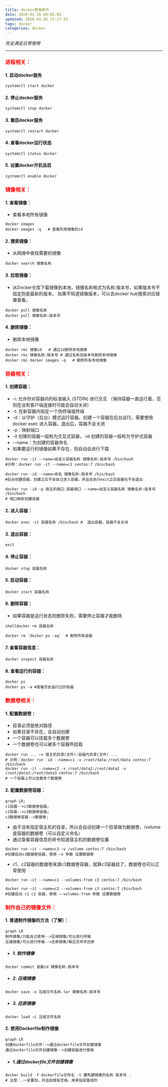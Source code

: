 ```yaml
---
title: docker常用命令
date: 2020-01-26 09:02:03
updated: 2020-01-26 12:17:55
tags: docker
categories: docker
---
```


 *完全满足日常使用*

<!-- more -->

---



### <font color=red>进程相关：</font>


#### 1. 启动docker服务

```shell
systemctl start docker
```

#### 2. 停止docker服务

```shell
systemctl stop docker
```

#### 3. 重启docker服务

```shell
systemctl restart docker
```

#### 4. 查看docker运行状态

```shell
systemctl status docker
```

#### 5. 设置docker开机自启

```shell
systemctl enable docker
```
### <font color=red>镜像相关：</font>

#### 1. 查看镜像：
- 查看本地所有镜像

```shell
docker images
docker images -q   # 查看所用镜像的id
```

#### 2. 搜索镜像：
- 从网络中查找需要的镜像

```shell
docker search 镜像名称
```

#### 3. 拉取镜像：
- 从Docker仓库下载镜像到本地，镜像名称格式为名称:版本号，如果版本号不指定则是最新的版本。
如果不知道镜像版本，可以去docker hub搜索对应镜像查看。

```shell
docker pull 镜像名称
docker pull 镜像名称:版本号
```

#### 4. 删除镜像：
- 删除本地镜像

```shell
docker rmi 镜像id   # 通过id删除本地镜像
docker rmi 镜像名称:版本号 # 通过名称加版本号删除本地镜像
docker rmi docker images -q   # 删除所有本地镜像
```
### <font color=red>容器相关：</font>

#### 1. 创建容器：
- -i: 允许你对容器内的标准输入 (STDIN) 进行交互
 （保持容器一直运行着，否则在没有客户端连接时可能会自动关闭）
- -t: 在新容器内指定一个伪终端或终端
- -d：以守护（后台）模式运行容器。创建一个容器在后台运行，需要使用docker exec 进入容器。退出后，容器不会关闭
- -p：映射端口
- -it 创建的容器一般称为交互式容器，-id 创建的容器一般称为守护式容器
- --name：为创建的容器命名
- 如果要运行的镜像如果不存在，则自动会进行下载

```shell
docker run -it --name=自定义容器名称 镜像名称:版本号 /bin/bash 
#示例：docker run -it --name=c1 centos:7 /bin/bash

docker run -id --name=命名 镜像名称:版本号 /bin/bash 
#后台创建容器，创建之后不会自己进入容器，并且在执行exit之后容器也不会退出
```

```shell
docker run -id -p 宿主机端口:容器端口 --name=自定义容器名称 镜像名称:版本号 /bin/bash 
# 端口映射创建容器
```


#### 2. 进入容器：

```shell
docker exec -it 容器名称 /bin/bash #  退出容器，容器不会关闭
```
#### 3. 退出容器：

```shell
exit
```

#### 4. 停止容器：

```shell
docker stop 容器名称
```

#### 5. 启动容器：

```shell
docker start 容器名称
```

#### 6. 删除容器：
- 如果容器是运行状态则删除失败，需要停止容器才能删除

```shell
shelldocker rm 容器名称

```

```shell
docker rm `docker ps -aq`  # 删除所有容器
```


#### 7. 查看容器信息：

```shell
docker inspect 容器名称
```
#### 8. 查看运行的容器：

```shell
docker ps
docker ps -a #查看历史运行过的容器
```
### <font color=red>数据卷相关：</font>

#### 1. 配置数据卷：
- 目录必须是绝对路径
- 如果目录不存在，会自动创建
- 一个容器可以挂载多个数据卷
- 一个数据卷也可以被多个容器所挂载

```shell
docker run ... –v 宿主机目录(文件):容器内目录(文件) ... 
# 示例：docker run -id --name=c1 -v /root/data:/root/data centos:7 /bin/bash
docker run -it --name=c2 -v /root/data2:/root/data2 -v /root/data3:/root/data3 centos:7 /bin/bash
# 一个容器上可以挂载多个数据卷
```

#### 2. 配置数据卷容器：

```mermaid
graph LR;
c1容器-->c3数据卷容器;
c2容器-->c3数据卷容器;
c3数据卷容器-->数据卷;
```

- 由于没有指定宿主机的目录，所以会自动创建一个目录做为数据卷，/volume是容器的数据卷（可以自定义命名）
- 通过查看容器信息的命令知道宿主机的数据卷位置

```shell
docker run –it --name=c3 –v /volume centos:7 /bin/bash 
#创建启动c3数据卷容器，使用 –v 参数 设置数据卷
```
- c1、c2容器的数据卷来源c3数据卷容器，就算c3容器挂了，数据卷也可以正常使用

```shell
docker run –it --name=c1 --volumes-from c3 centos:7 /bin/bash
```
```shell
docker run –it --name=c2 --volumes-from c3 centos:7 /bin/bash  
#创建启动 c1 c2 容器，使用 –-volumes-from 参数 设置数据卷
```

### <font color=red>制作自己的镜像文件：</font>

#### 1. 普通制作镜像的方法（了解）：

```mermaid
graph LR
制作镜像/只能自己使用-->压缩镜像/可以进行传输
压缩镜像/可以进行传输-->还原镜像/解压文件并还原
```

- ##### 1. 制作镜像

```shell
docker commit 容器id 镜像名称:版本号
```

- ##### 2. 压缩镜像

```shell
docker save -o 压缩文件名称.tar 镜像名称:版本号
```

- ##### 3. 还原镜像

```shell
docker load –i 压缩文件名称
```
#### 2. 使用Dockerfile制作镜像

```mermaid
graph LR
创建dockerfile文件-->通过dockerfile文件创建镜像
通过dockerfile文件创建镜像-->创建容器进行使用
```
-  ##### 1.通过dockerfile文件创建镜像

```shell
docker build -f dockerfile文件名 -t 要构建镜像的名称 版本号 .
# 注意：.一定要加，并且前面有空格，用来指定路径的
```


